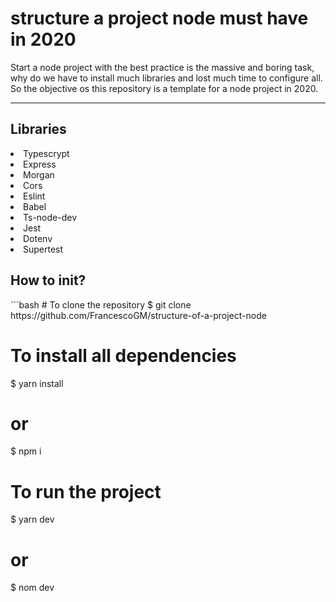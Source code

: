 <h1>structure a project node must have in 2020</h1>

Start a node project with the best practice is the massive and boring task, why do we have to install much libraries and lost much time to configure all. So the objective os this repository is a template for a node project in 2020.

---

<h2>Libraries</h2>
<li>Typescrypt</li>
<li>Express</li>
<li>Morgan</li>
<li>Cors</li>
<li>Eslint</li>
<li>Babel</li>
<li>Ts-node-dev</li>
<li>Jest</li>
<li>Dotenv</li>
<li>Supertest</li>

<h2>How to init?</h2>
```bash
  # To clone the repository
  $ git clone https://github.com/FrancescoGM/structure-of-a-project-node

  # To install all dependencies
  $ yarn install
  # or
  $ npm i

  # To run the project
  $ yarn dev
  # or
  $ nom dev 
```